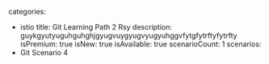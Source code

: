 categories:
  - istio
title: Git Learning Path 2 Rsy
description: guykgyutyuguhguhghjgyugvuygyugvyugyuhggvfytgfytrftyfytrfty
isPremium: true
isNew: true
isAvailable: true
scenarioCount: 1
scenarios: 
  - Git Scenario 4